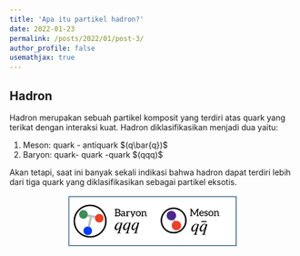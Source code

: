 ```yaml
---
title: 'Apa itu partikel hadron?'
date: 2022-01-23
permalink: /posts/2022/01/post-3/
author_profile: false
usemathjax: true
---
```


<h2>Hadron</h2>

Hadron merupakan sebuah partikel komposit yang terdiri atas quark yang terikat dengan interaksi kuat. 
Hadron diklasifikasikan menjadi dua yaitu:
<ol>
  <li> Meson: quark - antiquark $(q\bar{q})$ </li>
  <li> Baryon: quark- quark -quark $(qqq)$ </li>
</ol>

Akan tetapi, saat ini banyak sekali indikasi bahwa hadron dapat terdiri lebih dari tiga quark yang diklasifikasikan sebagai partikel eksotis.

<center><img src='/images/hadron.png' style="width:60%"></center>


